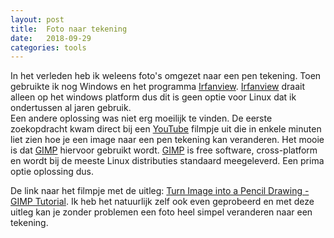 ```yaml
---
layout: post
title:  Foto naar tekening
date:   2018-09-29
categories: tools
---
```

In het verleden heb ik weleens foto's omgezet naar een pen tekening. Toen gebruikte ik nog Windows en het programma [Irfanview](https://www.irfanview.com/). [Irfanview](https://www.irfanview.com/) draait alleen op het windows platform dus dit is geen optie voor Linux dat ik ondertussen al jaren gebruik.  
Een andere oplossing was niet erg moeilijk te vinden. De eerste zoekopdracht kwam direct bij een [YouTube](https://www.youtube.com) filmpje uit die in enkele minuten liet zien hoe je een image naar een pen tekening kan veranderen. Het mooie is dat [GIMP](https://www.gimp.org/) hiervoor gebruikt wordt. [GIMP](https://www.gimp.org/) is free software, cross-platform en wordt bij de meeste Linux distributies standaard meegeleverd. Een prima optie oplossing dus.   

De link naar het filmpje met de uitleg: [Turn Image into a Pencil Drawing - GIMP Tutorial](https://youtu.be/eLgsSN2MsMo).  Ik heb het natuurlijk zelf ook even geprobeerd en met deze uitleg kan je zonder problemen een foto heel simpel veranderen naar een tekening.
